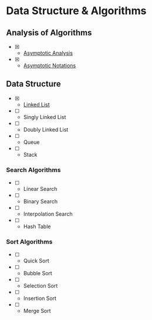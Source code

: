 # Data Structure & Algorithms

## Analysis of Algorithms

- [x] - [Asymptotic Analysis](Answers/1.asymptotic-analysis.md)
- [x] - [Asymptotic Notations](Answers/2.asymptotic-notations.md)

## Data Structure 

- [x] - [Linked List](Answers/3.linked-list.md)
- [ ] - Singly Linked List
- [ ] - Doubly Linked List
- [ ] - Queue
- [ ] - Stack

### Search Algorithms

- [ ] - Linear Search
- [ ] - Binary Search
- [ ] - Interpolation Search
- [ ] - Hash Table

### Sort Algorithms

- [ ] - Quick Sort
- [ ] - Bubble Sort
- [ ] - Selection Sort
- [ ] - Insertion Sort
- [ ] - Merge Sort
